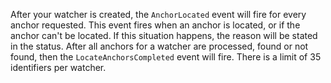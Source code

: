 After your watcher is created, the `AnchorLocated` event will fire for every anchor requested. This event fires when an anchor is located, or if the anchor can't be located. If this situation happens, the reason will be stated in the status. After all anchors for a watcher are processed, found or not found, then the `LocateAnchorsCompleted` event will fire. There is a limit of 35 identifiers per watcher. 
